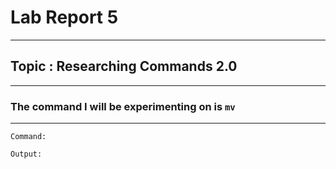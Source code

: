 # Lab Report 5
---
## Topic : Researching Commands 2.0
---
### The command I will be experimenting on is `mv`
---

```EXAMPLE 1 - Renaming a file
Command:

Output:
```
